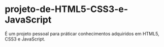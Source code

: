 # projeto-de-HTML5-CSS3-e-JavaScript
É um projeto pessoal para práticar conhecimentos adquiridos em  HTML5, CSS3 e JavaScript.
